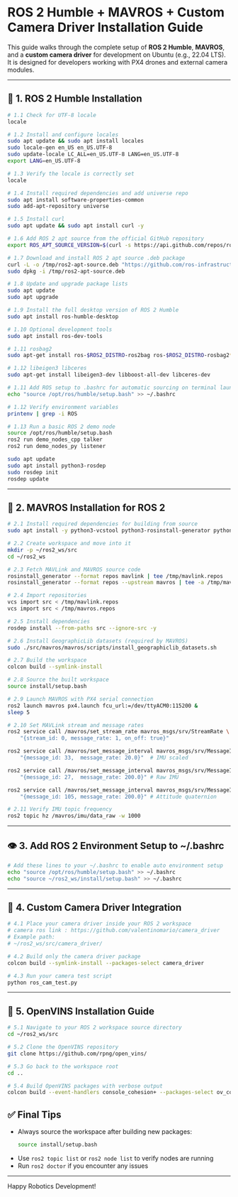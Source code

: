 # ROS 2 Humble + MAVROS + Custom Camera Driver Installation Guide

This guide walks through the complete setup of **ROS 2 Humble**, **MAVROS**, and a **custom camera driver** for development on Ubuntu (e.g., 22.04 LTS). It is designed for developers working with PX4 drones and external camera modules.

---

## 🤝 1. ROS 2 Humble Installation

```bash
# 1.1 Check for UTF-8 locale
locale

# 1.2 Install and configure locales
sudo apt update && sudo apt install locales
sudo locale-gen en_US en_US.UTF-8
sudo update-locale LC_ALL=en_US.UTF-8 LANG=en_US.UTF-8
export LANG=en_US.UTF-8

# 1.3 Verify the locale is correctly set
locale
```

```bash
# 1.4 Install required dependencies and add universe repo
sudo apt install software-properties-common
sudo add-apt-repository universe

# 1.5 Install curl
sudo apt update && sudo apt install curl -y
```

```bash
# 1.6 Add ROS 2 apt source from the official GitHub repository
export ROS_APT_SOURCE_VERSION=$(curl -s https://api.github.com/repos/ros-infrastructure/ros-apt-source/releases/latest | grep -F "tag_name" | awk -F\" '{print $4}')

# 1.7 Download and install ROS 2 apt source .deb package
curl -L -o /tmp/ros2-apt-source.deb "https://github.com/ros-infrastructure/ros-apt-source/releases/download/${ROS_APT_SOURCE_VERSION}/ros2-apt-source_${ROS_APT_SOURCE_VERSION}.$(. /etc/os-release && echo $VERSION_CODENAME)_all.deb"
sudo dpkg -i /tmp/ros2-apt-source.deb
```

```bash
# 1.8 Update and upgrade package lists
sudo apt update
sudo apt upgrade
```

```bash
# 1.9 Install the full desktop version of ROS 2 Humble
sudo apt install ros-humble-desktop

# 1.10 Optional development tools
sudo apt install ros-dev-tools

# 1.11 rosbag2
sudo apt-get install ros-$ROS2_DISTRO-ros2bag ros-$ROS2_DISTRO-rosbag2* # rosbag utilities (seems to be separate)

# 1.12 libeigen3 libceres
sudo apt-get install libeigen3-dev libboost-all-dev libceres-dev
```



```bash
# 1.11 Add ROS setup to .bashrc for automatic sourcing on terminal launch
echo "source /opt/ros/humble/setup.bash" >> ~/.bashrc

# 1.12 Verify environment variables
printenv | grep -i ROS

# 1.13 Run a basic ROS 2 demo node
source /opt/ros/humble/setup.bash
ros2 run demo_nodes_cpp talker
ros2 run demo_nodes_py listener
```

```bash
sudo apt update
sudo apt install python3-rosdep
sudo rosdep init
rosdep update
```

---

## 🚁 2. MAVROS Installation for ROS 2

```bash
# 2.1 Install required dependencies for building from source
sudo apt install -y python3-vcstool python3-rosinstall-generator python3-osrf-pycommon
```

```bash
# 2.2 Create workspace and move into it
mkdir -p ~/ros2_ws/src
cd ~/ros2_ws
```

```bash
# 2.3 Fetch MAVLink and MAVROS source code
rosinstall_generator --format repos mavlink | tee /tmp/mavlink.repos
rosinstall_generator --format repos --upstream mavros | tee -a /tmp/mavros.repos

# 2.4 Import repositories
vcs import src < /tmp/mavlink.repos
vcs import src < /tmp/mavros.repos
```

```bash
# 2.5 Install dependencies
rosdep install --from-paths src --ignore-src -y
```

```bash
# 2.6 Install GeographicLib datasets (required by MAVROS)
sudo ./src/mavros/mavros/scripts/install_geographiclib_datasets.sh
```

```bash
# 2.7 Build the workspace
colcon build --symlink-install
```

```bash
# 2.8 Source the built workspace
source install/setup.bash
```

```bash
# 2.9 Launch MAVROS with PX4 serial connection
ros2 launch mavros px4.launch fcu_url:=/dev/ttyACM0:115200 &
sleep 5
```

```bash
# 2.10 Set MAVLink stream and message rates
ros2 service call /mavros/set_stream_rate mavros_msgs/srv/StreamRate \
    "{stream_id: 0, message_rate: 1, on_off: true}"

ros2 service call /mavros/set_message_interval mavros_msgs/srv/MessageInterval \
    "{message_id: 33,  message_rate: 20.0}"  # IMU scaled

ros2 service call /mavros/set_message_interval mavros_msgs/srv/MessageInterval \
    "{message_id: 27,  message_rate: 200.0}" # Raw IMU

ros2 service call /mavros/set_message_interval mavros_msgs/srv/MessageInterval \
    "{message_id: 105, message_rate: 200.0}" # Attitude quaternion
```

```bash
# 2.11 Verify IMU topic frequency
ros2 topic hz /mavros/imu/data_raw -w 1000
```

---

## 👁️ 3. Add ROS 2 Environment Setup to ~/.bashrc

```bash
# Add these lines to your ~/.bashrc to enable auto environment setup
echo "source /opt/ros/humble/setup.bash" >> ~/.bashrc
echo "source ~/ros2_ws/install/setup.bash" >> ~/.bashrc
```

---

## 📸 4. Custom Camera Driver Integration

```bash
# 4.1 Place your camera driver inside your ROS 2 workspace
# camera ros link : https://github.com/valentinomario/camera_driver
# Example path:
# ~/ros2_ws/src/camera_driver/
```

```bash
# 4.2 Build only the camera driver package
colcon build --symlink-install --packages-select camera_driver
```

```bash
# 4.3 Run your camera test script
python ros_cam_test.py
```

---

## 🧭 5. OpenVINS Installation Guide

```bash
# 5.1 Navigate to your ROS 2 workspace source directory
cd ~/ros2_ws/src

# 5.2 Clone the OpenVINS repository
git clone https://github.com/rpng/open_vins/

# 5.3 Go back to the workspace root
cd ..

# 5.4 Build OpenVINS packages with verbose output
colcon build --event-handlers console_cohesion+ --packages-select ov_core ov_init ov_msckf ov_eval
```


## ✅ Final Tips

- Always source the workspace after building new packages:
  ```bash
  source install/setup.bash
  ```
- Use `ros2 topic list` or `ros2 node list` to verify nodes are running
- Run `ros2 doctor` if you encounter any issues

---

Happy Robotics Development!
